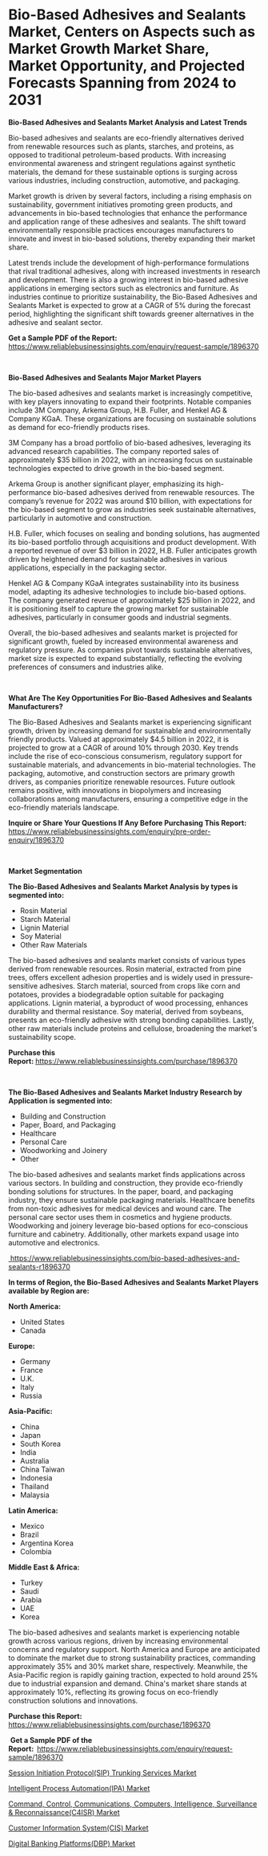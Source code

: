 <p><h1>Bio-Based Adhesives and Sealants Market, Centers on Aspects such as Market Growth Market Share, Market Opportunity, and Projected Forecasts Spanning from 2024 to 2031</h1></p><p><strong>Bio-Based Adhesives and Sealants Market Analysis and Latest Trends</strong></p>
<p><p>Bio-based adhesives and sealants are eco-friendly alternatives derived from renewable resources such as plants, starches, and proteins, as opposed to traditional petroleum-based products. With increasing environmental awareness and stringent regulations against synthetic materials, the demand for these sustainable options is surging across various industries, including construction, automotive, and packaging.</p><p>Market growth is driven by several factors, including a rising emphasis on sustainability, government initiatives promoting green products, and advancements in bio-based technologies that enhance the performance and application range of these adhesives and sealants. The shift toward environmentally responsible practices encourages manufacturers to innovate and invest in bio-based solutions, thereby expanding their market share.</p><p>Latest trends include the development of high-performance formulations that rival traditional adhesives, along with increased investments in research and development. There is also a growing interest in bio-based adhesive applications in emerging sectors such as electronics and furniture. As industries continue to prioritize sustainability, the Bio-Based Adhesives and Sealants Market is expected to grow at a CAGR of 5% during the forecast period, highlighting the significant shift towards greener alternatives in the adhesive and sealant sector.</p></p>
<p><strong>Get a Sample PDF of the Report:&nbsp;</strong> <a href="https://www.reliablebusinessinsights.com/enquiry/request-sample/1896370?utm_campaign=1611&utm_medium=2&utm_source=Github&utm_content=ia&utm_term=24102024&utm_id=bio-based-adhesives-and-sealants">https://www.reliablebusinessinsights.com/enquiry/request-sample/1896370</a></p>
<p>&nbsp;</p>
<p><strong>Bio-Based Adhesives and Sealants Major Market Players</strong></p>
<p><p>The bio-based adhesives and sealants market is increasingly competitive, with key players innovating to expand their footprints. Notable companies include 3M Company, Arkema Group, H.B. Fuller, and Henkel AG & Company KGaA. These organizations are focusing on sustainable solutions as demand for eco-friendly products rises.</p><p>3M Company has a broad portfolio of bio-based adhesives, leveraging its advanced research capabilities. The company reported sales of approximately $35 billion in 2022, with an increasing focus on sustainable technologies expected to drive growth in the bio-based segment.</p><p>Arkema Group is another significant player, emphasizing its high-performance bio-based adhesives derived from renewable resources. The company’s revenue for 2022 was around $10 billion, with expectations for the bio-based segment to grow as industries seek sustainable alternatives, particularly in automotive and construction.</p><p>H.B. Fuller, which focuses on sealing and bonding solutions, has augmented its bio-based portfolio through acquisitions and product development. With a reported revenue of over $3 billion in 2022, H.B. Fuller anticipates growth driven by heightened demand for sustainable adhesives in various applications, especially in the packaging sector.</p><p>Henkel AG & Company KGaA integrates sustainability into its business model, adapting its adhesive technologies to include bio-based options. The company generated revenue of approximately $25 billion in 2022, and it is positioning itself to capture the growing market for sustainable adhesives, particularly in consumer goods and industrial segments.</p><p>Overall, the bio-based adhesives and sealants market is projected for significant growth, fueled by increased environmental awareness and regulatory pressure. As companies pivot towards sustainable alternatives, market size is expected to expand substantially, reflecting the evolving preferences of consumers and industries alike.</p></p>
<p>&nbsp;</p>
<p><strong>What Are The Key Opportunities For Bio-Based Adhesives and Sealants Manufacturers?</strong></p>
<p><p>The Bio-Based Adhesives and Sealants market is experiencing significant growth, driven by increasing demand for sustainable and environmentally friendly products. Valued at approximately $4.5 billion in 2022, it is projected to grow at a CAGR of around 10% through 2030. Key trends include the rise of eco-conscious consumerism, regulatory support for sustainable materials, and advancements in bio-material technologies. The packaging, automotive, and construction sectors are primary growth drivers, as companies prioritize renewable resources. Future outlook remains positive, with innovations in biopolymers and increasing collaborations among manufacturers, ensuring a competitive edge in the eco-friendly materials landscape.</p></p>
<p><strong>Inquire or Share Your Questions If Any Before Purchasing This Report:</strong> <a href="https://www.reliablebusinessinsights.com/enquiry/pre-order-enquiry/1896370?utm_campaign=1611&utm_medium=2&utm_source=Github&utm_content=ia&utm_term=24102024&utm_id=bio-based-adhesives-and-sealants">https://www.reliablebusinessinsights.com/enquiry/pre-order-enquiry/1896370</a></p>
<p>&nbsp;</p>
<p><strong>Market Segmentation</strong></p>
<p><strong>The Bio-Based Adhesives and Sealants Market Analysis by types is segmented into:</strong></p>
<p><ul><li>Rosin Material</li><li>Starch Material</li><li>Lignin Material</li><li>Soy Material</li><li>Other Raw Materials</li></ul></p>
<p><p>The bio-based adhesives and sealants market consists of various types derived from renewable resources. Rosin material, extracted from pine trees, offers excellent adhesion properties and is widely used in pressure-sensitive adhesives. Starch material, sourced from crops like corn and potatoes, provides a biodegradable option suitable for packaging applications. Lignin material, a byproduct of wood processing, enhances durability and thermal resistance. Soy material, derived from soybeans, presents an eco-friendly adhesive with strong bonding capabilities. Lastly, other raw materials include proteins and cellulose, broadening the market's sustainability scope.</p></p>
<p><strong>Purchase this Report:&nbsp;</strong><a href="https://www.reliablebusinessinsights.com/purchase/1896370?utm_campaign=1611&utm_medium=2&utm_source=Github&utm_content=ia&utm_term=24102024&utm_id=bio-based-adhesives-and-sealants">https://www.reliablebusinessinsights.com/purchase/1896370</a></p>
<p>&nbsp;</p>
<p><strong>The Bio-Based Adhesives and Sealants Market Industry Research by Application is segmented into:</strong></p>
<p><ul><li>Building and Construction</li><li>Paper, Board, and Packaging</li><li>Healthcare</li><li>Personal Care</li><li>Woodworking and Joinery</li><li>Other</li></ul></p>
<p><p>The bio-based adhesives and sealants market finds applications across various sectors. In building and construction, they provide eco-friendly bonding solutions for structures. In the paper, board, and packaging industry, they ensure sustainable packaging materials. Healthcare benefits from non-toxic adhesives for medical devices and wound care. The personal care sector uses them in cosmetics and hygiene products. Woodworking and joinery leverage bio-based options for eco-conscious furniture and cabinetry. Additionally, other markets expand usage into automotive and electronics.</p></p>
<p><a href="https://www.reliablebusinessinsights.com/bio-based-adhesives-and-sealants-r1896370?utm_campaign=1611&utm_medium=2&utm_source=Github&utm_content=ia&utm_term=24102024&utm_id=bio-based-adhesives-and-sealants">&nbsp;https://www.reliablebusinessinsights.com/bio-based-adhesives-and-sealants-r1896370</a></p>
<p><strong>In terms of Region, the Bio-Based Adhesives and Sealants Market Players available by Region are:</strong></p>
<p>
    <p> <strong> North America: </strong>
        <ul>
            <li>United States</li>
            <li>Canada</li>
        </ul>
        </p> 
    <p> <strong> Europe: </strong>
        <ul>
            <li>Germany</li>
            <li>France</li>
            <li>U.K.</li>
            <li>Italy</li>
            <li>Russia</li>
        </ul>
        </p> 
    <p> <strong> Asia-Pacific: </strong>
        <ul>
            <li>China</li>
            <li>Japan</li>
            <li>South Korea</li>
            <li>India</li>
            <li>Australia</li>
            <li>China Taiwan</li>
            <li>Indonesia</li>
            <li>Thailand</li>
            <li>Malaysia</li>
        </ul>
        </p> 
    <p> <strong> Latin America: </strong>
        <ul>
            <li>Mexico</li>
            <li>Brazil</li>
            <li>Argentina Korea</li>
            <li>Colombia</li>
        </ul>
        </p> 
    <p> <strong> Middle East & Africa: </strong>
        <ul>
            <li>Turkey</li>
            <li>Saudi</li>
            <li>Arabia</li>
            <li>UAE</li>
            <li>Korea</li>
        </ul>
    </p>
    </p>
<p><p>The bio-based adhesives and sealants market is experiencing notable growth across various regions, driven by increasing environmental concerns and regulatory support. North America and Europe are anticipated to dominate the market due to strong sustainability practices, commanding approximately 35% and 30% market share, respectively. Meanwhile, the Asia-Pacific region is rapidly gaining traction, expected to hold around 25% due to industrial expansion and demand. China's market share stands at approximately 10%, reflecting its growing focus on eco-friendly construction solutions and innovations.</p></p>
<p><strong>Purchase this Report: </strong><a href="https://www.reliablebusinessinsights.com/purchase/1896370?utm_campaign=1611&utm_medium=2&utm_source=Github&utm_content=ia&utm_term=24102024&utm_id=bio-based-adhesives-and-sealants">https://www.reliablebusinessinsights.com/purchase/1896370</a></p>
<p>&nbsp;<strong>Get a Sample PDF of the Report:&nbsp;&nbsp;</strong><a href="https://www.reliablebusinessinsights.com/enquiry/request-sample/1896370?utm_campaign=1611&utm_medium=2&utm_source=Github&utm_content=ia&utm_term=24102024&utm_id=bio-based-adhesives-and-sealants">https://www.reliablebusinessinsights.com/enquiry/request-sample/1896370</a></p>
<p><strong></strong></p>
<p><p><a href="https://www.linkedin.com/pulse/session-initiation-protocolsip-trunking-services-market-ipuvc?utm_campaign=1611&utm_medium=2&utm_source=Github&utm_content=ia&utm_term=24102024&utm_id=bio-based-adhesives-and-sealants">Session Initiation Protocol(SIP) Trunking Services Market</a></p><p><a href="https://www.linkedin.com/pulse/intelligent-process-automationipa-market-transformation-comparative-h1cic?utm_campaign=1611&utm_medium=2&utm_source=Github&utm_content=ia&utm_term=24102024&utm_id=bio-based-adhesives-and-sealants">Intelligent Process Automation(IPA) Market</a></p><p><a href="https://www.linkedin.com/pulse/command-control-communications-computers-intelligence-surveillance-jif9c?utm_campaign=1611&utm_medium=2&utm_source=Github&utm_content=ia&utm_term=24102024&utm_id=bio-based-adhesives-and-sealants">Command, Control, Communications, Computers, Intelligence, Surveillance & Reconnaissance(C4ISR) Market</a></p><p><a href="https://www.linkedin.com/pulse/customer-information-systemcis-market-size-share-analysis-eqzfc?utm_campaign=1611&utm_medium=2&utm_source=Github&utm_content=ia&utm_term=24102024&utm_id=bio-based-adhesives-and-sealants">Customer Information System(CIS) Market</a></p><p><a href="https://www.linkedin.com/pulse/digital-banking-platformsdbp-market-shifts-strategic-analysis-djvsc?utm_campaign=1611&utm_medium=2&utm_source=Github&utm_content=ia&utm_term=24102024&utm_id=bio-based-adhesives-and-sealants">Digital Banking Platforms(DBP) Market</a></p></p>